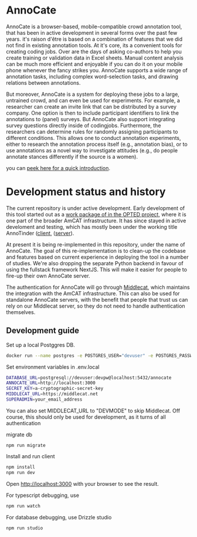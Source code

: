 # AnnoCate

AnnoCate is a browser-based, mobile-compatible crowd annotation tool, that has been in active development in several forms over the past few years.
it's raison d'être is based on a combination of features that we did not find in existing annotation tools. At it's core, its a convenient tools for creating coding jobs. Over are the days of asking co-authors to help you create training or validation data in Excel sheets. Manual content analysis can be much more efficient and enjoyable if you can do it on your mobile phone whenever the fancy strikes you. AnnoCate supports a wide range of annotation tasks, including complex word-selection tasks, and drawing relations between annotations.

But moreover, AnnoCate is a system for deploying these jobs to a large, untrained crowd, and can even be used for experiments. For example, a researcher can create an invite link that can be distributed by a survey company. One option is then to include participant identifiers to link the annotations to (panel) surveys. But AnnoCate also support integrating survey questions directly inside of codingjobs. Furthermore, the researchers can determine rules for randomly assigning participants to different conditions. This allows one to conduct annotation experiments, either to research the annotation process itself (e.g., annotation bias), or to use annotations as a novel way to investigate attitudes (e.g., do people annotate stances differently if the source is a women).

you can [peek here for a quick introduction](https://annocate.com/demo?units=introduction&codebook=introduction).

# Development status and history

The current repository is under active development. Early development of this tool started out as a [work package of in the OPTED project](https://www.opted.eu/fileadmin/user_upload/k_opted/OPTED_Deliverable_D7.2.pdf), where it is one part of the broader AmCAT infrastructure. It has since stayed in active develoment and testing, which has mostly been under the working title AnnoTinder ([client](https://github.com/ccs-amsterdam/annotinder-client), ([server](https://github.com/ccs-amsterdam/annotinder-server)).

At present it is being re-implemented in this repository, under the name of AnnoCate. The goal of this re-implementation is to clean-up the codebase and features based on current experience in deploying the tool in a number of studies. We're also dropping the separate Python backend in favour of using the fullstack framework NextJS. This will make it easier for people to fire-up their own AnnoCate server.

The authentication for AnnoCate will go through [Middlecat](https://github.com/ccs-amsterdam/middlecat), which maintains the integration with the AmCAT infrastructure. This can also be used for standalone AnnoCate servers, with the benefit that people that trust us can rely on our Middlecat server, so they do not need to handle authentication themselves.

## Development guide

Set up a local Postggres DB.

```bash
docker run --name postgres -e POSTGRES_USER="devuser" -e POSTGRES_PASSWORD="devpw" -p 5432:5432 -d postgres
```

Set environment variables in .env.local

```bash
DATABASE_URL=postgresql://devuser:devpw@localhost:5432/annocate
ANNOCATE_URL=http://localhost:3000
SECRET_KEY=a-cryptographic-secret-key
MIDDLECAT_URL=https://middlecat.net
SUPERADMIN=your_email_address
```

You can also set MIDDLECAT_URL to "DEVMODE" to skip Middlecat. Off course, this should only be used for development, as it turns of all authentication

migrate db

```
npm run migrate
```

Install and run client

```bash
npm install
npm run dev
```

Open [http://localhost:3000](http://localhost:3000) with your browser to see the result.

For typescript debugging, use

```bash
npm run watch
```

For database debugging, use Drizzle studio

```bash
npm run studio
```
